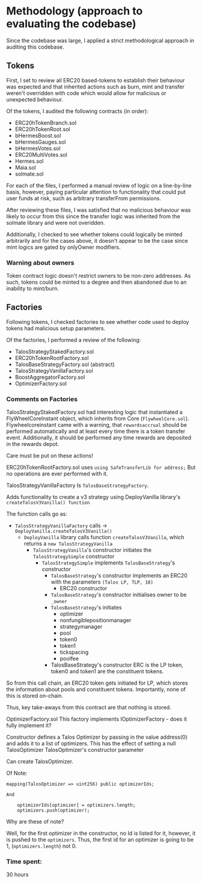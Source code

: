 # Methodology (approach to evaluating the codebase)
Since the codebase was large, I applied a strict methodological approach in auditing this codebase.

## Tokens
First, I set to review all ERC20 based-tokens to establish their behaviour was expected and that inherited actions such as burn, mint and transfer weren't overridden with code which would allow for malicious or unexpected behaviour.

Of the tokens, I audited the following contracts (in order):
- ERC20hTokenBranch.sol
- ERC20hTokenRoot.sol
- bHermesBoost.sol
- bHermesGauges.sol
- bHermesVotes.sol
- ERC20MultiVotes.sol
- Hermes.sol
- Maia.sol
- solmate.sol

For each of the files, I performed a manual review of logic on a line-by-line basis, however, paying particular attention to functionality that could put user funds at risk, such as arbitrary transferFrom permissions.

After reviewing these files, I was satisfied that no malicious behaviour was likely to occur from this since the transfer logic was inherited from the solmate library and were not overidden.

Additionally, I checked to see whether tokens could logically be minted arbitrarily and for the cases above, it doesn't appear to be the case since mint logics are gated by onlyOwner modifiers.

### Warning about owners
Token contract logic doesn't restrict owners to be non-zero addresses. As such, tokens could be minted to a degree and then abandoned due to an inability to mint/burn.

## Factories
Following tokens, I checked factories to see whether code used to deploy tokens had malicious setup parameters.

Of the factories, I performed a review of the following: 
- TalosStrategyStakedFactory.sol
- ERC20hTokenRootFactory.sol
- TalosBaseStrategyFactory.sol (abstract)
- TalosStrategyVanillaFactory.sol
- BoostAggregatorFactory.sol
- OptimizerFactory.sol

### Comments on Factories
TalosStrategyStakedFactory.sol had interesting logic that instantiated a FlyWheelCoreInstant object, which inherits from Core (`FlywheelCore.sol`). Flywheelcoreinstant came with a warning, that `rewardsaccrual` should be performed automatically and at least every time there is a token transfer event. Additionally, it should be performed any time rewards are deposited in the rewards depot.

Care must be put on these actions!

ERC20hTokenRootFactory.sol uses `using SafeTransferLib for address;` But no operations are ever performed with it.

TalosStrategyVanillaFactory
Is `TalosBaseStrategyFactory`.

Adds functionality to create a v3 strategy using DeployVanilla library's `createTalosV3Vanilla() function`

The function calls go as:
- `TalosStrategyVanillaFactory` calls -> `DeployVanilla.createTalosV3Vanilla()`
	- `DeployVanilla` library calls function `createTalosV3Vanilla`, which returns  a `new TalosStrategyVanilla`
		- `TalosStrategyVanilla`'s constructor initiates the `TalosStrategySimple` constructor
			- `TalosStrategySimple` implements `TalosBaseStrategy`'s constructor
				- `TalosBaseStrategy`'s constructor implements an ERC20 with the parameters `(Talos LP, TLP, 18)`
					- ERC20 constructor
				- `TalosBaseStrategy`'s constructor initialises owner to be `_owner`
				- `TalosBaseStrategy`'s initiates
					- optimizer
					- nonfungiblepositionmanager
					- strategymanager
					- pool
					- token0
					- token1
					- tickspacing
					- poolfee
				- TalosBaseStrategy's constructor ERC is the LP token, token0 and token1 are the constituent tokens.

So from this call chain, an ERC20 token gets initiated for LP, which stores the information about pools and constituent tokens. Importantly, none of this is stored on-chain.

Thus, key take-aways from this contract are that nothing is stored.


OptimizerFactory.sol
This factory implements IOptimizerFactory - does it fully implement it?

Constructor defines a Talos Optimizer by passing in the value address(0) and adds it to a list of optimizers. This has the effect of setting a null TalosOptimizer TalosOptimizer's constructor parameter

Can create TalosOptimizer.


Of Note:

  `mapping(TalosOptimizer => uint256) public optimizerIds;`
	
	And 
	
```
    optimizerIds[optimizer] = optimizers.length;
	optimizers.push(optimizer);
```

Why are these of note?

Well, for the first optimizer in the constructor, no Id is listed for it, however, it is pushed to the `optimizers`. Thus, the first id for an optimizer is going to be 1,  (`optimizers.length`) not 0.








### Time spent:
30 hours